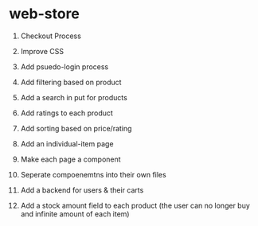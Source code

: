 # web-store

1. Checkout Process

2. Improve CSS

3. Add psuedo-login process

4. Add filtering based on product

4. Add a search in put for products

5. Add ratings to each product

6. Add sorting based on price/rating

7. Add an individual-item page

8. Make each page a component

9. Seperate compoenemtns into their own files

10. Add a backend for users & their carts

11. Add a stock amount field to each product
    (the user can no longer buy and infinite amount of each item)